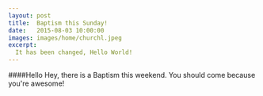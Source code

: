```yaml
---
layout: post
title:  Baptism this Sunday!
date:   2015-08-03 10:00:00
images: images/home/churchl.jpeg
excerpt:
  It has been changed, Hello World!
---
```


####Hello
Hey, there is a Baptism this weekend. You should come because you're awesome!
